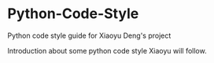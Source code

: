 # Python-Code-Style
Python code style guide for Xiaoyu Deng's project

Introduction about some python code style Xiaoyu will follow.
